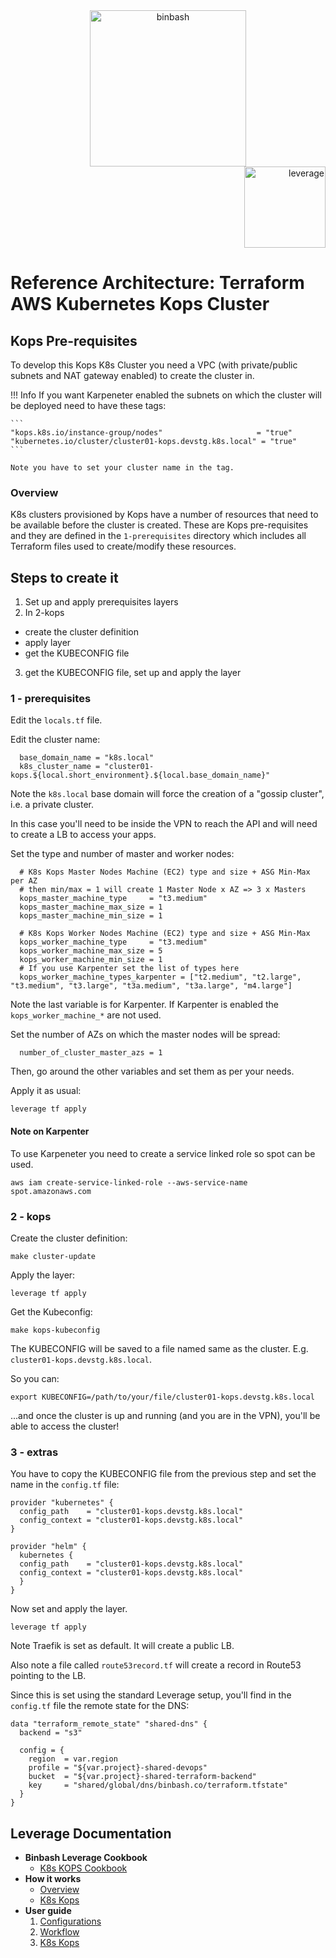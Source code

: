 <div align="center">
    <img src="../../%40doc/figures/binbash.png"
    alt="binbash" width="250"/>
</div>
<div align="right">
  <img src="../../%40doc/figures/binbash-leverage-terraform.png"
  alt="leverage" width="130"/>
</div>

# Reference Architecture: Terraform AWS Kubernetes Kops Cluster

## Kops Pre-requisites

To develop this Kops K8s Cluster you need a VPC (with private/public subnets and NAT gateway enabled) to create the cluster in.

!!! Info
    If you want Karpeneter enabled the subnets on which the cluster will be deployed need to have these tags:
    
    ```
    "kops.k8s.io/instance-group/nodes"                     = "true"
    "kubernetes.io/cluster/cluster01-kops.devstg.k8s.local" = "true"
    ```
    
    Note you have to set your cluster name in the tag.
    
### Overview

K8s clusters provisioned by Kops have a number of resources that need to be available before the
cluster is created. These are Kops pre-requisites and they are defined in the `1-prerequisites`
directory which includes all Terraform files used to create/modify these resources.

## Steps to create it

1. Set up and apply prerequisites layers
2. In 2-kops
  - create the cluster definition
  - apply layer
  - get the KUBECONFIG file
3. get the KUBECONFIG file, set up and apply the layer

### 1 - prerequisites

Edit the `locals.tf` file.

Edit the cluster name:

``` hcl
  base_domain_name = "k8s.local"
  k8s_cluster_name = "cluster01-kops.${local.short_environment}.${local.base_domain_name}"
```

Note the `k8s.local` base domain will force the creation of a "gossip cluster", i.e. a private cluster.

In this case you'll need to be inside the VPN to reach the API and will need to create a LB to access your apps.

Set the type and number of master and worker nodes:

``` hcl
  # K8s Kops Master Nodes Machine (EC2) type and size + ASG Min-Max per AZ
  # then min/max = 1 will create 1 Master Node x AZ => 3 x Masters
  kops_master_machine_type     = "t3.medium"
  kops_master_machine_max_size = 1
  kops_master_machine_min_size = 1

  # K8s Kops Worker Nodes Machine (EC2) type and size + ASG Min-Max
  kops_worker_machine_type     = "t3.medium"
  kops_worker_machine_max_size = 5
  kops_worker_machine_min_size = 1
  # If you use Karpenter set the list of types here
  kops_worker_machine_types_karpenter = ["t2.medium", "t2.large", "t3.medium", "t3.large", "t3a.medium", "t3a.large", "m4.large"]
```

Note the last variable is for Karpenter. If Karpenter is enabled the `kops_worker_machine_*` are not used.

Set the number of AZs on which the master nodes will be spread:

``` hcl
  number_of_cluster_master_azs = 1
```

Then, go around the other variables and set them as per your needs.

Apply it as usual:

``` shell
leverage tf apply
```

#### Note on Karpenter

To use Karpeneter you need to create a service linked role so spot can be used.


```shell
aws iam create-service-linked-role --aws-service-name spot.amazonaws.com
```

### 2 - kops

Create the cluster definition:

``` shell
make cluster-update
```

Apply the layer:

``` shell
leverage tf apply
```

Get the Kubeconfig:

``` shell
make kops-kubeconfig
```

The KUBECONFIG will be saved to a file named same as the cluster. E.g. `cluster01-kops.devstg.k8s.local`.

So you can:

``` shell
export KUBECONFIG=/path/to/your/file/cluster01-kops.devstg.k8s.local
```

...and once the cluster is up and running (and you are in the VPN), you'll be able to access the cluster!

### 3 - extras

You have to copy the KUBECONFIG file from the previous step and set the name in the `config.tf` file:

``` hcl
provider "kubernetes" {
  config_path    = "cluster01-kops.devstg.k8s.local"
  config_context = "cluster01-kops.devstg.k8s.local"
}

provider "helm" {
  kubernetes {
  config_path    = "cluster01-kops.devstg.k8s.local"
  config_context = "cluster01-kops.devstg.k8s.local"
  }
}
```

Now set and apply the layer.

``` shell
leverage tf apply
```

Note Traefik is set as default. It will create a public LB.

Also note a file called `route53record.tf` will create a record in Route53 pointing to the LB.

Since this is set using the standard Leverage setup, you'll find in the `config.tf` file the remote state for the DNS:

``` hcl
data "terraform_remote_state" "shared-dns" {
  backend = "s3"

  config = {
    region  = var.region
    profile = "${var.project}-shared-devops"
    bucket  = "${var.project}-shared-terraform-backend"
    key     = "shared/global/dns/binbash.co/terraform.tfstate"
  }
}
```


## Leverage Documentation

- **Binbash Leverage Cookbook**
    - [K8s KOPS Cookbook](https://leverage.binbash.co/user-guide/cookbooks/k8s/)
- **How it works**
    - [Overview](https://leverage.binbash.com.ar/how-it-works/compute/overview/)
    - [K8s Kops](https://leverage.binbash.com.ar/how-it-works/compute/k8s-kops/)
- **User guide**
    1. [Configurations](https://leverage.binbash.com.ar/user-guide/base-configuration/repo-le-tf-infra-aws/)
    2. [Workflow](https://leverage.binbash.com.ar/user-guide/base-workflow/repo-le-tf-infra-aws/)
    3. [K8s Kops](https://leverage.binbash.com.ar/user-guide/compute/k8s-kops/)
